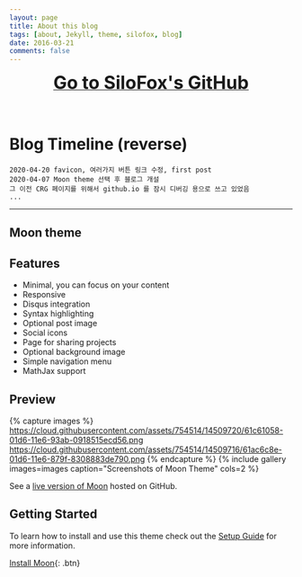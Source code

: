```yaml
---
layout: page
title: About this blog
tags: [about, Jekyll, theme, silofox, blog]
date: 2016-03-21
comments: false
---
```


<center><a href = "https://github.com/siloFoX"><font size = "6"><b>Go to SiloFox's GitHub</b></font></a></center>
<br><br>


# Blog Timeline (reverse)


    2020-04-20 favicon, 여러가지 버튼 링크 수정, first post
    2020-04-07 Moon theme 선택 후 블로그 개설
    그 이전 CRG 페이지를 위해서 github.io 를 잠시 디버깅 용으로 쓰고 있었음
    ...

---

## Moon theme

## Features
* Minimal, you can focus on your content
* Responsive
* Disqus integration
* Syntax highlighting
* Optional post image
* Social icons
* Page for sharing projects
* Optional background image
* Simple navigation menu
* MathJax support

## Preview

{% capture images %}
    https://cloud.githubusercontent.com/assets/754514/14509720/61c61058-01d6-11e6-93ab-0918515ecd56.png
    https://cloud.githubusercontent.com/assets/754514/14509716/61ac6c8e-01d6-11e6-879f-8308883de790.png
{% endcapture %}
{% include gallery images=images caption="Screenshots of Moon Theme" cols=2 %}

See a [live version of Moon](http://taylantatli.github.io/Moon) hosted on GitHub.

## Getting Started

To learn how to install and use this theme check out the [Setup Guide](http://taylantatli.me/Moon/moon-theme/) for more information.
      
[Install Moon](https://github.com/TaylanTatli/Moon){: .btn}